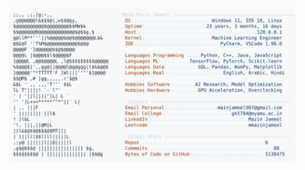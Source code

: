 <picture>
  <source srcset="https://raw.githubusercontent.com/mmazinjameel/mmazinjameel/main/dark_mode.svg?v=1740125555" media="(prefers-color-scheme: dark)">
  <img src="https://raw.githubusercontent.com/mmazinjameel/mmazinjameel/main/light_mode.svg?v=1740125555">
</picture>
